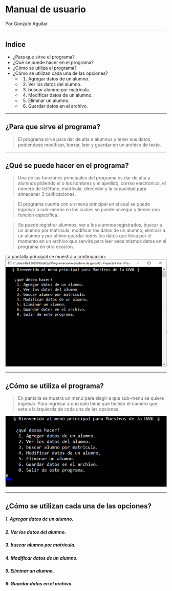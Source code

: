# Manual de usuario
Por Gonzalo Aguilar
***
Indice
----
* ¿Para que sirve el programa?
* ¿Qué se puede hacer en el programa?
* ¿Cómo se utiliza el programa?
* ¿Cómo se utilizan cada una de las opciones?
  * 1. Agregar datos de un alumno.
  * 2. Ver los datos del alumno.
  * 3. buscar alumno por matricula.
  * 4. Modificar datos de un alumno.
  * 5. Eliminar un alumno.
  * 6. Guardar datos en el archivo.

---
¿Para que sirve el programa?
---
>El programa sirve para dar de alta a alumnos y tener sus datos, podiendose modificar, borrar, leer y guardar en un archivo de texto.
---
¿Qué se puede hacer en el programa?
---
>Una de las funciones principales del programa es dar de alta a alumnos pidiendo el o los nombres y el apellido, correo electronico,  el número de teléfono, matrícula, dirección y la capacidad para almacenar 3 calificaciones.

>El programa cuenta con un menú principal en el cual se puede ingresar a sub-menús en los cuales se puede navegar y tienen una funcion especifica.

>Se puede registrar alumnos, ver a los alumnos registrados, buscar a un alumno por matricula, modificar los datos de un alumno, eliminar a un alumno  y por ultimo guardar todos los datos que lleva por el momento en un archivo que servirá para leer esos mismos datos en el programa en otra ocación.

La pantalla principal se muestra a continuacion:
![](https://github.com/Geekerxd/repositorio-de-gonzalo/blob/master/z%20Images/2.PNG?raw=true)

----
¿Cómo se utiliza el programa?
---

>En pantalla se muetra un menú para elegir a que sub-menú se quiere ingresar. Para ingresar a uno solo tiene que teclear el número que esta a la izquierda de cada una de las opciones.

![](https://github.com/Geekerxd/repositorio-de-gonzalo/blob/master/z%20Images/3.PNG?raw=true)

 ---
 ¿Cómo se utilizan cada una de las opciones?
 ---
 ##### 1. Agregar datos de un alumno.
 ##### 2. Ver los datos del alumno.
 ##### 3. buscar alumno por matricula.
 ##### 4. Modificar datos de un alumno.
 ##### 5. Eliminar un alumno.
 ##### 6. Guardar datos en el archivo.
